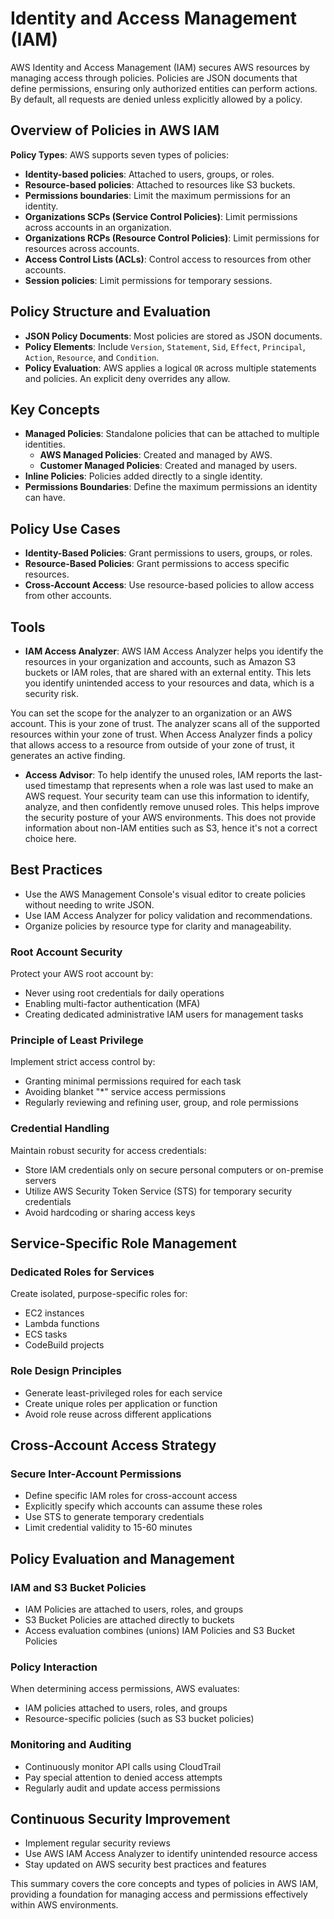 # Identity and Access Management (IAM)

AWS Identity and Access Management (IAM) secures AWS resources by managing access through policies. Policies are JSON documents that define permissions, ensuring only authorized entities can perform actions. By default, all requests are denied unless explicitly allowed by a policy.

## Overview of Policies in AWS IAM

**Policy Types**: AWS supports seven types of policies:

- **Identity-based policies**: Attached to users, groups, or roles.
- **Resource-based policies**: Attached to resources like S3 buckets.
- **Permissions boundaries**: Limit the maximum permissions for an identity.
- **Organizations SCPs (Service Control Policies)**: Limit permissions across accounts in an organization.
- **Organizations RCPs (Resource Control Policies)**: Limit permissions for resources across accounts.
- **Access Control Lists (ACLs)**: Control access to resources from other accounts.
- **Session policies**: Limit permissions for temporary sessions.

## Policy Structure and Evaluation

- **JSON Policy Documents**: Most policies are stored as JSON documents.
- **Policy Elements**: Include `Version`, `Statement`, `Sid`, `Effect`, `Principal`, `Action`, `Resource`, and `Condition`.
- **Policy Evaluation**: AWS applies a logical `OR` across multiple statements and policies. An explicit deny overrides any allow.

## Key Concepts

- **Managed Policies**: Standalone policies that can be attached to multiple identities.
  - **AWS Managed Policies**: Created and managed by AWS.
  - **Customer Managed Policies**: Created and managed by users.
- **Inline Policies**: Policies added directly to a single identity.
- **Permissions Boundaries**: Define the maximum permissions an identity can have.

## Policy Use Cases

- **Identity-Based Policies**: Grant permissions to users, groups, or roles.
- **Resource-Based Policies**: Grant permissions to access specific resources.
- **Cross-Account Access**: Use resource-based policies to allow access from other accounts.

## Tools

- **IAM Access Analyzer**: AWS IAM Access Analyzer helps you identify the resources in your organization and accounts, such as Amazon S3 buckets or IAM roles, that are shared with an external entity. This lets you identify unintended access to your resources and data, which is a security risk.

You can set the scope for the analyzer to an organization or an AWS account. This is your zone of trust. The analyzer scans all of the supported resources within your zone of trust. When Access Analyzer finds a policy that allows access to a resource from outside of your zone of trust, it generates an active finding.

- **Access Advisor**: To help identify the unused roles, IAM reports the last-used timestamp that represents when a role was last used to make an AWS request. Your security team can use this information to identify, analyze, and then confidently remove unused roles. This helps improve the security posture of your AWS environments. This does not provide information about non-IAM entities such as S3, hence it's not a correct choice here.

## Best Practices

- Use the AWS Management Console's visual editor to create policies without needing to write JSON.
- Use IAM Access Analyzer for policy validation and recommendations.
- Organize policies by resource type for clarity and manageability.

### Root Account Security
Protect your AWS root account by:
- Never using root credentials for daily operations
- Enabling multi-factor authentication (MFA)
- Creating dedicated administrative IAM users for management tasks

### Principle of Least Privilege
Implement strict access control by:
- Granting minimal permissions required for each task
- Avoiding blanket "*" service access permissions
- Regularly reviewing and refining user, group, and role permissions

### Credential Handling
Maintain robust security for access credentials:
- Store IAM credentials only on secure personal computers or on-premise servers
- Utilize AWS Security Token Service (STS) for temporary security credentials
- Avoid hardcoding or sharing access keys

## Service-Specific Role Management

### Dedicated Roles for Services
Create isolated, purpose-specific roles for:
- EC2 instances
- Lambda functions
- ECS tasks
- CodeBuild projects

### Role Design Principles
- Generate least-privileged roles for each service
- Create unique roles per application or function
- Avoid role reuse across different applications

## Cross-Account Access Strategy

### Secure Inter-Account Permissions
- Define specific IAM roles for cross-account access
- Explicitly specify which accounts can assume these roles
- Use STS to generate temporary credentials
- Limit credential validity to 15-60 minutes

## Policy Evaluation and Management

### IAM and S3 Bucket Policies
- IAM Policies are attached to users, roles, and groups
- S3 Bucket Policies are attached directly to buckets
- Access evaluation combines (unions) IAM Policies and S3 Bucket Policies

### Policy Interaction
When determining access permissions, AWS evaluates:
- IAM policies attached to users, roles, and groups
- Resource-specific policies (such as S3 bucket policies)

### Monitoring and Auditing
- Continuously monitor API calls using CloudTrail
- Pay special attention to denied access attempts
- Regularly audit and update access permissions

## Continuous Security Improvement

- Implement regular security reviews
- Use AWS IAM Access Analyzer to identify unintended resource access
- Stay updated on AWS security best practices and features


This summary covers the core concepts and types of policies in AWS IAM, providing a foundation for managing access and permissions effectively within AWS environments.
